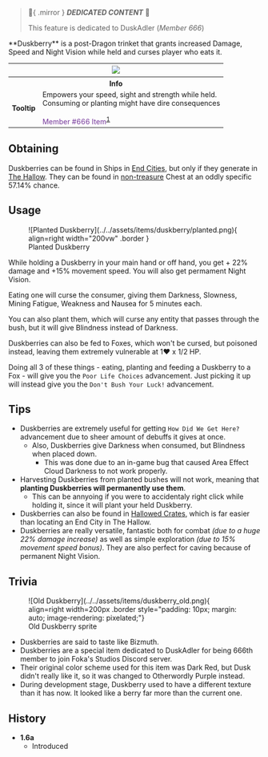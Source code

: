 > :tada:{ .mirror } ***DEDICATED CONTENT*** :tada:
>
> This feature is dedicated to DuskAdler (*Member 666*)

<div class="result foka-infobox-grid" markdown>
<div markdown class="foka-infobox-text">
**Duskberry** is a post-Dragon trinket that grants increased Damage, Speed and Night Vision while held and curses player who eats it.
</div>
<div class="foka-infobox-table">
  <table id="foka-infobox--item">
	<tr>
		<th colspan="2" class="foka-infobox--top-image"><img src="../../../assets/items/duskberry.png"></th>
	</tr>
	<tr>
		<th colspan="2">Info</th>
	</tr>
	<tr>
		<td><b>Tooltip</b></td>
		<td>Empowers your speed, sight and strength while held.<br>Consuming or planting might have dire consequences<br><br><span style="color: #76389B;">Member #666 Item</span><sup id="fnref:1"><a class="footnote-ref" href="#fn:1">1</a></sup></td>
	</tr>
</table>
</div>
</div>

## Obtaining
Duskberries can be found in Ships in [End Cities](../../structures/end_city.md), but only if they generate in [The Hallow](../../biomes/the_hallow.md). They can be found in <u>non-treasure</u> Chest at an oddly specific 57.14% chance.

## Usage
<div class="result" markdown>
<figure class="foka-side-image--right" markdown>
  ![Planted Duskberry](../../assets/items/duskberry/planted.png){ align=right width="200vw" .border }
  <figcaption>Planted Duskberry</figcaption>
</figure>
While holding a Duskberry in your main hand or off hand, you get + 22% damage and +15% movement speed. You will also get permament Night Vision.
</div>

Eating one will curse the consumer, giving them Darkness, Slowness, Mining Fatigue, Weakness and Nausea for 5 minutes each. 

You can also plant them, which will curse any entity that passes through the bush, but it will give Blindness instead of Darkness.

Duskberries can also be fed to Foxes, which won't be cursed, but poisoned instead, leaving them extremely vulnerable at 1:heart: x 1/2 HP.

Doing all 3 of these things - eating, planting and feeding a Duskberry to a Fox - will give you the `Poor Life Choices` advancement. Just picking it up will instead give you the `Don't Bush Your Luck!` advancement.

## Tips

- Duskberries are extremely useful for getting `How Did We Get Here?` advancement due to sheer amount of debuffs it gives at once.
    - Also, Duskberries give Darkness when consumed, but Blindness when placed down.
        - This was done due to an in-game bug that caused Area Effect Cloud Darkness to not work properly.
- Harvesting Duskberries from planted bushes will not work, meaning that **planting Duskberries will permanently use them**.
    - This can be annyoing if you were to accidentaly right click while holding it, since it will plant your held Duskberry.
- Duskberries can also be found in [Hallowed Crates](../../mechanics/void_fishing.md#crates), which is far easier than locating an End City in The Hallow.
- Duskberries are really versatile, fantastic both for combat *(due to a huge 22% damage increase)* as well as simple exploration *(due to 15% movement speed bonus)*. They are also perfect for caving because of permanent Night Vision.

## Trivia
<figure class="foka-side-image--right" markdown>
  ![Old Duskberry](../../assets/items/duskberry_old.png){ align=right width=200px .border style="padding: 10px; margin: auto; image-rendering: pixelated;"}
  <figcaption>Old Duskberry sprite</figcaption>
</figure>

- Duskberries are said to taste like Bizmuth.
- Duskberries are a special item dedicated to DuskAdler for being 666th member to join Foka's Studios Discord server.
- Their original color scheme used for this item was Dark Red, but Dusk didn't really like it, so it was changed to Otherwordly Purple instead.
- During development stage, Duskberry used to have a different texture than it has now. It looked like a berry far more than the current one.

## History

- **1.6a**
	- Introduced

[^1]: This part is obfuscated and written with Illageralt font, meaning that it is normally undecipherable
